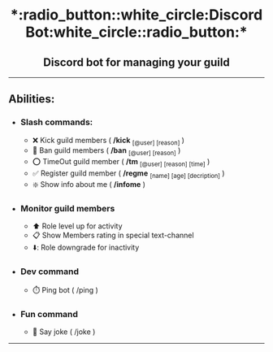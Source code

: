 <div align="center">

  <img alt="" src="https://i.pinimg.com/564x/a7/6d/76/a76d7664498c9b6d2999f55bc912ddca.jpg">
  <h1>*:radio_button::white_circle:Discord Bot:white_circle::radio_button:*</h1> 
  <h2>Discord bot for managing your guild</h2>
</div>

---

## Abilities:
  - ### Slash commands:
    - :x: Kick guild members ( **/kick** <sub>[@user] [reason]</sub> )
    - :name_badge: Ban guild members  ( **/ban** <sub>[@user] [reason]</sub> )
    - :o: TimeOut guild member ( **/tm** <sub>[@user] [reason] [time]</sub> )
    - :white_check_mark: Register guild member ( **/regme** <sub>[name] [age] [decription]</sub> )
    - :sparkle: Show info about me ( **/infome** )
      
  - ### Monitor guild members
    - :arrow_up: Role level up for activity
    - :clipboard: Show Members rating in special text-channel
    - ⬇️: Role downgrade for inactivity

  - ### Dev command
    - :stopwatch: Ping bot ( /ping )

  - ### Fun command
    - :microphone: Say joke ( /joke )
    
---
